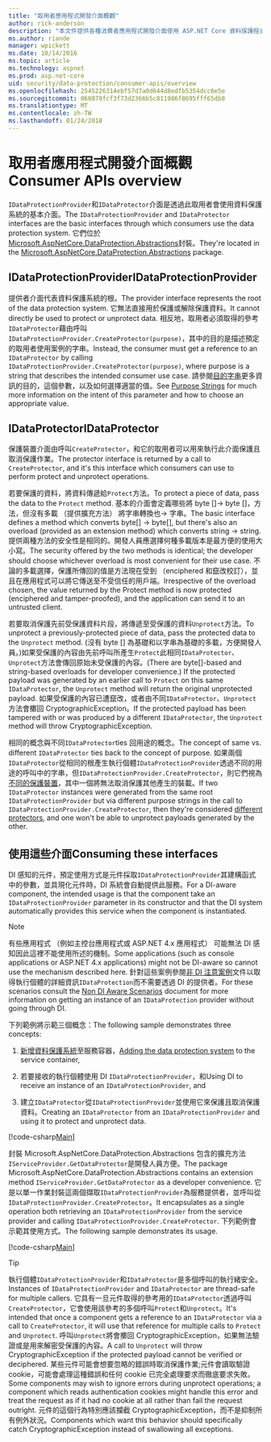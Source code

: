 ```yaml
---
title: "取用者應用程式開發介面概觀"
author: rick-anderson
description: "本文件提供各種消費者應用程式開發介面使用 ASP.NET Core 資料保護程式庫內的簡短概觀。"
ms.author: riande
manager: wpickett
ms.date: 10/14/2016
ms.topic: article
ms.technology: aspnet
ms.prod: asp.net-core
uid: security/data-protection/consumer-apis/overview
ms.openlocfilehash: 2545226314ebf57d7a0d644d8edfb5354dcc6e5e
ms.sourcegitcommit: 060879fcf3f73d2366b5c811986f8695fff65db8
ms.translationtype: MT
ms.contentlocale: zh-TW
ms.lasthandoff: 01/24/2018
---
```

# <a name="consumer-apis-overview"></a><span data-ttu-id="bf1bd-103">取用者應用程式開發介面概觀</span><span class="sxs-lookup"><span data-stu-id="bf1bd-103">Consumer APIs overview</span></span>

<span data-ttu-id="bf1bd-104">`IDataProtectionProvider`和`IDataProtector`介面是透過此取用者會使用資料保護系統的基本介面。</span><span class="sxs-lookup"><span data-stu-id="bf1bd-104">The `IDataProtectionProvider` and `IDataProtector` interfaces are the basic interfaces through which consumers use the data protection system.</span></span> <span data-ttu-id="bf1bd-105">它們位於[Microsoft.AspNetCore.DataProtection.Abstractions](https://www.nuget.org/packages/Microsoft.AspNetCore.DataProtection.Abstractions/)封裝。</span><span class="sxs-lookup"><span data-stu-id="bf1bd-105">They're located in the [Microsoft.AspNetCore.DataProtection.Abstractions](https://www.nuget.org/packages/Microsoft.AspNetCore.DataProtection.Abstractions/) package.</span></span>

## <a name="idataprotectionprovider"></a><span data-ttu-id="bf1bd-106">IDataProtectionProvider</span><span class="sxs-lookup"><span data-stu-id="bf1bd-106">IDataProtectionProvider</span></span>

<span data-ttu-id="bf1bd-107">提供者介面代表資料保護系統的根。</span><span class="sxs-lookup"><span data-stu-id="bf1bd-107">The provider interface represents the root of the data protection system.</span></span> <span data-ttu-id="bf1bd-108">它無法直接用於保護或解除保護資料。</span><span class="sxs-lookup"><span data-stu-id="bf1bd-108">It cannot directly be used to protect or unprotect data.</span></span> <span data-ttu-id="bf1bd-109">相反地，取用者必須取得的參考`IDataProtector`藉由呼叫`IDataProtectionProvider.CreateProtector(purpose)`，其中的目的是描述預定的取用者使用案例的字串。</span><span class="sxs-lookup"><span data-stu-id="bf1bd-109">Instead, the consumer must get a reference to an `IDataProtector` by calling `IDataProtectionProvider.CreateProtector(purpose)`, where purpose is a string that describes the intended consumer use case.</span></span> <span data-ttu-id="bf1bd-110">請參閱[目的字串](purpose-strings.md)更多資訊的目的，這個參數，以及如何選擇適當的值。</span><span class="sxs-lookup"><span data-stu-id="bf1bd-110">See [Purpose Strings](purpose-strings.md) for much more information on the intent of this parameter and how to choose an appropriate value.</span></span>

## <a name="idataprotector"></a><span data-ttu-id="bf1bd-111">IDataProtector</span><span class="sxs-lookup"><span data-stu-id="bf1bd-111">IDataProtector</span></span>

<span data-ttu-id="bf1bd-112">保護裝置介面由呼叫`CreateProtector`，和它的取用者可以用來執行此介面保護且取消保護作業。</span><span class="sxs-lookup"><span data-stu-id="bf1bd-112">The protector interface is returned by a call to `CreateProtector`, and it's this interface which consumers can use to perform protect and unprotect operations.</span></span>

<span data-ttu-id="bf1bd-113">若要保護的資料，將資料傳遞給`Protect`方法。</span><span class="sxs-lookup"><span data-stu-id="bf1bd-113">To protect a piece of data, pass the data to the `Protect` method.</span></span> <span data-ttu-id="bf1bd-114">基本的介面會定義哪些將 byte []-> byte []，方法，但沒有多載 （提供擴充方法） 將字串轉換也-> 字串。</span><span class="sxs-lookup"><span data-stu-id="bf1bd-114">The basic interface defines a method which converts byte[] -> byte[], but there's also an overload (provided as an extension method) which converts string -> string.</span></span> <span data-ttu-id="bf1bd-115">提供兩種方法的安全性是相同的。開發人員應選擇何種多載版本是最方便的使用大小寫。</span><span class="sxs-lookup"><span data-stu-id="bf1bd-115">The security offered by the two methods is identical; the developer should choose whichever overload is most convenient for their use case.</span></span> <span data-ttu-id="bf1bd-116">不論的多載選擇，保護所傳回的值是方法現在受到 （enciphered 和竄改校訂），並且在應用程式可以將它傳送至不受信任的用戶端。</span><span class="sxs-lookup"><span data-stu-id="bf1bd-116">Irrespective of the overload chosen, the value returned by the Protect method is now protected (enciphered and tamper-proofed), and the application can send it to an untrusted client.</span></span>

<span data-ttu-id="bf1bd-117">若要取消保護先前受保護資料片段，將傳遞至受保護的資料`Unprotect`方法。</span><span class="sxs-lookup"><span data-stu-id="bf1bd-117">To unprotect a previously-protected piece of data, pass the protected data to the `Unprotect` method.</span></span> <span data-ttu-id="bf1bd-118">(沒有 byte [] 為基礎和以字串為基礎的多載，方便開發人員。)如果受保護的內容由先前呼叫所產生`Protect`此相同`IDataProtector`、`Unprotect`方法會傳回原始未受保護的內容。</span><span class="sxs-lookup"><span data-stu-id="bf1bd-118">(There are byte[]-based and string-based overloads for developer convenience.) If the protected payload was generated by an earlier call to `Protect` on this same `IDataProtector`, the `Unprotect` method will return the original unprotected payload.</span></span> <span data-ttu-id="bf1bd-119">如果受保護的內容已遭竄改，或者由不同`IDataProtector`、`Unprotect`方法會擲回 CryptographicException。</span><span class="sxs-lookup"><span data-stu-id="bf1bd-119">If the protected payload has been tampered with or was produced by a different `IDataProtector`, the `Unprotect` method will throw CryptographicException.</span></span>

<span data-ttu-id="bf1bd-120">相同的概念與不同`IDataProtector`ties 回用途的概念。</span><span class="sxs-lookup"><span data-stu-id="bf1bd-120">The concept of same vs. different `IDataProtector` ties back to the concept of purpose.</span></span> <span data-ttu-id="bf1bd-121">如果兩個`IDataProtector`從相同的根產生執行個體`IDataProtectionProvider`透過不同的用途的呼叫中的字串，但`IDataProtectionProvider.CreateProtector`，則它們視為[不同的保護裝置](purpose-strings.md)，其中一個將無法取消保護其他產生的裝載。</span><span class="sxs-lookup"><span data-stu-id="bf1bd-121">If two `IDataProtector` instances were generated from the same root `IDataProtectionProvider` but via different purpose strings in the call to `IDataProtectionProvider.CreateProtector`, then they're considered [different protectors](purpose-strings.md), and one won't be able to unprotect payloads generated by the other.</span></span>

## <a name="consuming-these-interfaces"></a><span data-ttu-id="bf1bd-122">使用這些介面</span><span class="sxs-lookup"><span data-stu-id="bf1bd-122">Consuming these interfaces</span></span>

<span data-ttu-id="bf1bd-123">DI 感知的元件，預定使用方式是元件採取`IDataProtectionProvider`其建構函式中的參數，並具現化元件時，DI 系統會自動提供此服務。</span><span class="sxs-lookup"><span data-stu-id="bf1bd-123">For a DI-aware component, the intended usage is that the component take an `IDataProtectionProvider` parameter in its constructor and that the DI system automatically provides this service when the component is instantiated.</span></span>

> [!NOTE]
> <span data-ttu-id="bf1bd-124">有些應用程式 （例如主控台應用程式或 ASP.NET 4.x 應用程式） 可能無法 DI 感知因此這裡不能使用所述的機制。</span><span class="sxs-lookup"><span data-stu-id="bf1bd-124">Some applications (such as console applications or ASP.NET 4.x applications) might not be DI-aware so cannot use the mechanism described here.</span></span> <span data-ttu-id="bf1bd-125">針對這些案例參閱[非 DI 注意案例](../configuration/non-di-scenarios.md)文件以取得執行個體的詳細資訊`IDataProtection`而不需要透過 DI 的提供者。</span><span class="sxs-lookup"><span data-stu-id="bf1bd-125">For these scenarios consult the [Non DI Aware Scenarios](../configuration/non-di-scenarios.md) document for more information on getting an instance of an `IDataProtection` provider without going through DI.</span></span>

<span data-ttu-id="bf1bd-126">下列範例將示範三個概念：</span><span class="sxs-lookup"><span data-stu-id="bf1bd-126">The following sample demonstrates three concepts:</span></span>

1. <span data-ttu-id="bf1bd-127">[新增資料保護系統](../configuration/overview.md)至服務容器，</span><span class="sxs-lookup"><span data-stu-id="bf1bd-127">[Adding the data protection system](../configuration/overview.md) to the service container,</span></span>

2. <span data-ttu-id="bf1bd-128">若要接收的執行個體使用 DI `IDataProtectionProvider`，和</span><span class="sxs-lookup"><span data-stu-id="bf1bd-128">Using DI to receive an instance of an `IDataProtectionProvider`, and</span></span>

3. <span data-ttu-id="bf1bd-129">建立`IDataProtector`從`IDataProtectionProvider`並使用它來保護且取消保護資料。</span><span class="sxs-lookup"><span data-stu-id="bf1bd-129">Creating an `IDataProtector` from an `IDataProtectionProvider` and using it to protect and unprotect data.</span></span>

[!code-csharp[Main](../using-data-protection/samples/protectunprotect.cs?highlight=26,34,35,36,37,38,39,40)]

<span data-ttu-id="bf1bd-130">封裝 Microsoft.AspNetCore.DataProtection.Abstractions 包含的擴充方法`IServiceProvider.GetDataProtector`是開發人員方便。</span><span class="sxs-lookup"><span data-stu-id="bf1bd-130">The package Microsoft.AspNetCore.DataProtection.Abstractions contains an extension method `IServiceProvider.GetDataProtector` as a developer convenience.</span></span> <span data-ttu-id="bf1bd-131">它是以單一作業封裝這兩個擷取`IDataProtectionProvider`為服務提供者，並呼叫從`IDataProtectionProvider.CreateProtector`。</span><span class="sxs-lookup"><span data-stu-id="bf1bd-131">It encapsulates as a single operation both retrieving an `IDataProtectionProvider` from the service provider and calling `IDataProtectionProvider.CreateProtector`.</span></span> <span data-ttu-id="bf1bd-132">下列範例會示範其使用方式。</span><span class="sxs-lookup"><span data-stu-id="bf1bd-132">The following sample demonstrates its usage.</span></span>

[!code-csharp[Main](./overview/samples/getdataprotector.cs?highlight=15)]

>[!TIP]
> <span data-ttu-id="bf1bd-133">執行個體`IDataProtectionProvider`和`IDataProtector`是多個呼叫的執行緒安全。</span><span class="sxs-lookup"><span data-stu-id="bf1bd-133">Instances of `IDataProtectionProvider` and `IDataProtector` are thread-safe for multiple callers.</span></span> <span data-ttu-id="bf1bd-134">它具有一旦元件取得的參考用的`IDataProtector`透過呼叫`CreateProtector`，它會使用該參考的多個呼叫`Protect`和`Unprotect`。</span><span class="sxs-lookup"><span data-stu-id="bf1bd-134">It's intended that once a component gets a reference to an `IDataProtector` via a call to `CreateProtector`, it will use that reference for multiple calls to `Protect` and `Unprotect`.</span></span> <span data-ttu-id="bf1bd-135">呼叫`Unprotect`將會擲回 CryptographicException，如果無法驗證或是用來解密受保護的內容。</span><span class="sxs-lookup"><span data-stu-id="bf1bd-135">A call to `Unprotect` will throw CryptographicException if the protected payload cannot be verified or deciphered.</span></span> <span data-ttu-id="bf1bd-136">某些元件可能會想要忽略的錯誤時取消保護作業;元件會讀取驗證 cookie，可能會處理這種錯誤和任何 cookie 已完全處理要求而徹底要求失敗。</span><span class="sxs-lookup"><span data-stu-id="bf1bd-136">Some components may wish to ignore errors during unprotect operations; a component which reads authentication cookies might handle this error and treat the request as if it had no cookie at all rather than fail the request outright.</span></span> <span data-ttu-id="bf1bd-137">元件的這個行為特別應該攔截 CryptographicException，而不是抑制所有例外狀況。</span><span class="sxs-lookup"><span data-stu-id="bf1bd-137">Components which want this behavior should specifically catch CryptographicException instead of swallowing all exceptions.</span></span>

